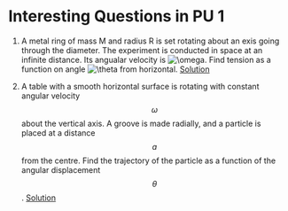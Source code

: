 # Interesting Questions in PU 1

1. A metal ring of mass M and radius R is set rotating about an exis going through the diameter. The experiment is conducted in space at an infinite distance. Its angualar velocity is <img src="https://i.upmath.me/svg/%5Comega" alt="\omega" />. Find tension as a function on angle <img src="https://i.upmath.me/svg/%5Ctheta" alt="\theta" /> from horizontal. [Solution](https://python128.github.io/questions/1)

2. A table with a smooth horizontal surface is rotating with constant angular velocity $$\omega$$ about the vertical axis. A groove is made radially, and a particle is placed at a distance $$a$$ from the centre. Find the trajectory of the particle as a function of the angular displacement $$\theta$$. [Solution](https://python128.github.io/questions/2)
